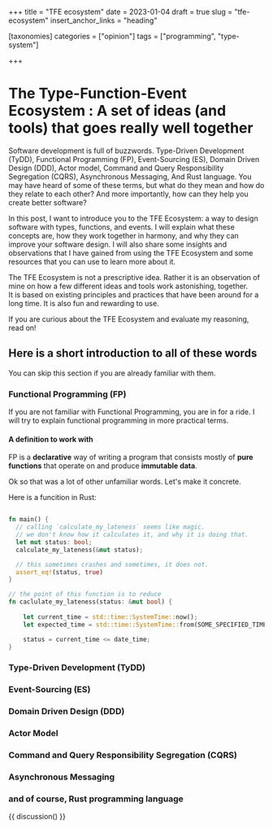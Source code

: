 +++
title = "TFE ecosystem"
date = 2023-01-04
draft = true
slug = "tfe-ecosystem"
insert_anchor_links = "heading"

[taxonomies]
categories = ["opinion"]
tags = ["programming", "type-system"]

+++

# The Type-Function-Event Ecosystem : A set of ideas (and tools) that goes really well together

Software development is full of buzzwords.
Type-Driven Development (TyDD), Functional Programming (FP), Event-Sourcing (ES), Domain Driven Design (DDD), Actor model, Command and Query Responsibility Segregation (CQRS), Asynchronous Messaging, And Rust language.
You may have heard of some of these terms, but what do they mean and how do they relate to each other?
And more importantly, how can they help you create better software?

In this post, I want to introduce you to the TFE Ecosystem: a way to design software with types, functions, and events.
I will explain what these concepts are, how they work together in harmony, and why they can improve your software design.
I will also share some insights and observations that I have gained from using the TFE Ecosystem and some resources that you can use to learn more about it.

The TFE Ecosystem is not a prescriptive idea.
Rather it is an observation of mine on how a few different ideas and tools work astonishing, together.  
It is based on existing principles and practices that have been around for a long time.
It is also fun and rewarding to use.

If you are curious about the TFE Ecosystem and evaluate my reasoning, read on!

## Here is a short introduction to all of these words

 You can skip this section if you are already familiar with them.

### Functional Programming (FP)
If you are not familiar with Functional Programming, you are in for a ride.
I will try to explain functional programming in more practical terms.

#### A definition to work with
FP is a **declarative** way of writing a program that consists mostly of **pure functions** that operate on and produce **immutable data**.

Ok so that was a lot of other unfamiliar words. Let's make it concrete. 

Here is a funcition in Rust:

```rust

fn main() {
  // calling `calculate_my_lateness` seems like magic. 
  // we don't know how it calculates it, and why it is doing that.
  let mut status: bool; 
  calculate_my_lateness(&mut status);

  // this sometimes crashes and sometimes, it does not.
  assert_eq!(status, true)
}

// the point of this function is to reduce  
fn caclulate_my_lateness(status: &mut bool) {
  
    let current_time = std::time::SystemTime::now();
    let expected_time = std::time::SystemTime::from(SOME_SPECIFIED_TIME);

    status = current_time <= date_time;
}

```



### Type-Driven Development (TyDD)

### Event-Sourcing (ES)

### Domain Driven Design (DDD)

### Actor Model

### Command and Query Responsibility Segregation (CQRS)

### Asynchronous Messaging

### and of course, Rust programming language


{{ discussion() }}
